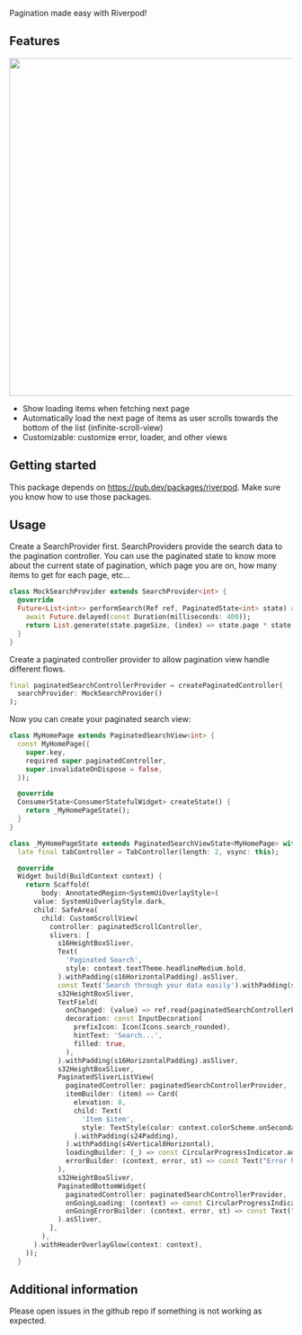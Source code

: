 Pagination made easy with Riverpod!

## Features

<img src="https://github.com/mohyghb/paginated_search/assets/37986616/15bce472-49fe-4411-893a-a28bff79cdb6" height="600">

- Show loading items when fetching next page
- Automatically load the next page of items as user scrolls towards the bottom of the list (infinite-scroll-view)
- Customizable: customize error, loader, and other views


## Getting started

This package depends on https://pub.dev/packages/riverpod. Make sure you know how to use those packages.

## Usage

Create a SearchProvider first. SearchProviders provide the search data to the pagination controller. You can use the paginated state to know more about the current state of pagination, which page you are on, how many items to get for each page, etc...

```dart
class MockSearchProvider extends SearchProvider<int> {
  @override
  Future<List<int>> performSearch(Ref ref, PaginatedState<int> state) async {
    await Future.delayed(const Duration(milliseconds: 400));
    return List.generate(state.pageSize, (index) => state.page * state.pageSize + index);
  }
}
```

Create a paginated controller provider to allow pagination view handle different flows.

```dart
final paginatedSearchControllerProvider = createPaginatedController(
  searchProvider: MockSearchProvider()
);
```

Now you can create your paginated search view:

```dart
class MyHomePage extends PaginatedSearchView<int> {
  const MyHomePage({
    super.key,
    required super.paginatedController,
    super.invalidateOnDispose = false,
  });

  @override
  ConsumerState<ConsumerStatefulWidget> createState() {
    return _MyHomePageState();
  }
}

class _MyHomePageState extends PaginatedSearchViewState<MyHomePage> with TickerProviderStateMixin {
  late final tabController = TabController(length: 2, vsync: this);

  @override
  Widget build(BuildContext context) {
    return Scaffold(
        body: AnnotatedRegion<SystemUiOverlayStyle>(
      value: SystemUiOverlayStyle.dark,
      child: SafeArea(
        child: CustomScrollView(
          controller: paginatedScrollController,
          slivers: [
            s16HeightBoxSliver,
            Text(
              'Paginated Search',
              style: context.textTheme.headlineMedium.bold,
            ).withPadding(s16HorizontalPadding).asSliver,
            const Text('Search through your data easily').withPadding(s16HorizontalPadding).asSliver,
            s32HeightBoxSliver,
            TextField(
              onChanged: (value) => ref.read(paginatedSearchControllerProvider.notifier).search(),
              decoration: const InputDecoration(
                prefixIcon: Icon(Icons.search_rounded),
                hintText: 'Search...',
                filled: true,
              ),
            ).withPadding(s16HorizontalPadding).asSliver,
            s32HeightBoxSliver,
            PaginatedSliverListView(
              paginatedController: paginatedSearchControllerProvider,
              itemBuilder: (item) => Card(
                elevation: 8,
                child: Text(
                  'Item $item',
                  style: TextStyle(color: context.colorScheme.onSecondaryContainer, fontWeight: FontWeight.bold),
                ).withPadding(s24Padding),
              ).withPadding(s4Vertical8Horizontal),
              loadingBuilder: (_) => const CircularProgressIndicator.adaptive().alignCenter.asSliver,
              errorBuilder: (context, error, st) => const Text("Error happened").asSliver,
            ),
            s32HeightBoxSliver,
            PaginatedBottomWidget(
              paginatedController: paginatedSearchControllerProvider,
              onGoingLoading: (context) => const CircularProgressIndicator.adaptive().alignCenter,
              onGoingErrorBuilder: (context, error, st) => const Text("Something went wrong").alignCenter,
            ).asSliver,
          ],
        ),
      ).withHeaderOverlayGlow(context: context),
    ));
  }
```

## Additional information

Please open issues in the github repo if something is not working as expected.
